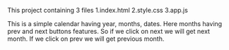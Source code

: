 This project containing 3 files
1.index.html
2.style.css
3.app.js

This is a simple calendar having year, months, dates. Here months having prev and next buttons features. So if we click on next we will get next month. If we click on prev we will get previous month.
